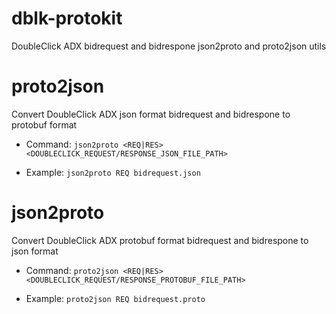 # dblk-protokit
DoubleClick ADX bidrequest and bidrespone json2proto and proto2json utils

# proto2json
Convert DoubleClick ADX json format bidrequest and bidrespone to protobuf format

- Command:
````json2proto <REQ|RES> <DOUBLECLICK_REQUEST/RESPONSE_JSON_FILE_PATH>````

- Example:
````json2proto REQ bidrequest.json````

# json2proto
Convert DoubleClick ADX protobuf format bidrequest and bidrespone to json format

- Command:
````proto2json <REQ|RES> <DOUBLECLICK_REQUEST/RESPONSE_PROTOBUF_FILE_PATH>````

- Example:
````proto2json REQ bidrequest.proto````
